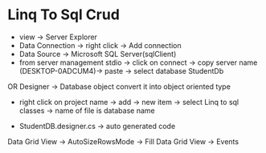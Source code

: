 # Linq To Sql Crud

- view -> Server Explorer
- Data Connection -> right click -> Add connection 
- Data Source -> Microsoft SQL Server(sqlClient)
- from server management stdio -> click on connect -> copy server name (DESKTOP-0ADCUM4)-> paste -> select database StudentDb

OR Designer -> Database object convert it into object oriented type

- right click on project name -> add -> new item -> select Linq to sql classes -> name of file is database name 

- StudentDB.designer.cs -> auto generated code


Data Grid View -> AutoSizeRowsMode -> Fill 
Data Grid View -> Events

